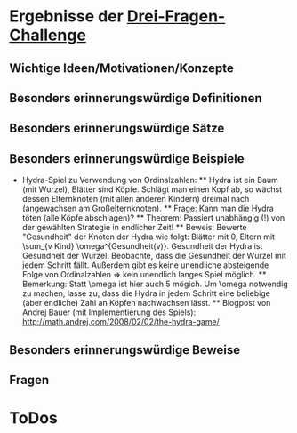 ﻿<h1>Ergebnisse der <a href="http://math.stanford.edu/~vakil/threethings.html">Drei-Fragen-Challenge</a></h1>

<h2>Wichtige Ideen/Motivationen/Konzepte</h2>
	

<h2>Besonders erinnerungswürdige Definitionen</h2>


<h2>Besonders erinnerungswürdige Sätze</h2>


<h2>Besonders erinnerungswürdige Beispiele</h2>

* Hydra-Spiel zu Verwendung von Ordinalzahlen:
** Hydra ist ein Baum (mit Wurzel), Blätter sind Köpfe. Schlägt man einen Kopf ab, so wächst dessen Elternknoten (mit allen anderen Kindern) dreimal nach (angewachsen am Großelternknoten). 
** Frage: Kann man die Hydra töten (alle Köpfe abschlagen)?
** Theorem: Passiert unabhängig (!) von der gewählten Strategie in endlicher Zeit!
** Beweis: Bewerte "Gesundheit" der Knoten der Hydra wie folgt: Blätter mit 0, Eltern mit \sum_{v Kind} \omega^{Gesundheit(v)}. Gesundheit der Hydra ist Gesundheit der Wurzel. Beobachte, dass die Gesundheit der Wurzel mit jedem Schritt fällt. Außerdem gibt es keine unendliche absteigende Folge von Ordinalzahlen => kein unendlich langes Spiel möglich. 
** Bemerkung: Statt \omega ist hier auch 5 mögich. Um \omega notwendig zu machen, lasse zu, dass die Hydra in jedem Schritt eine beliebige (aber endliche) Zahl an Köpfen nachwachsen lässt.
** Blogpost von Andrej Bauer (mit Implementierung des Spiels): http://math.andrej.com/2008/02/02/the-hydra-game/


<h2>Besonders erinnerungswürdige Beweise</h2>


<h2>Fragen</h2>


<h1>ToDos</h1>
